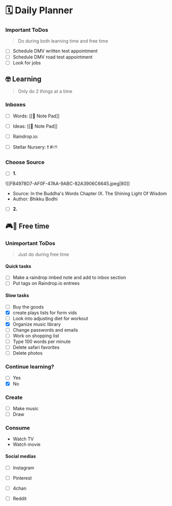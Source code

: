 # 🗓 Daily Planner

### Important ToDos

> Do during both learning time and free time

- [ ] Schedule DMV written test appointment 
- [ ] Schedule DMV road test appointment
- [ ] Look for jobs

## 🤓 Learning

> Only do 2 things at a time

### Inboxes

- [ ] Words:  [[📝 Note Pad]]
- [ ] Ideas: [[📝 Note Pad]]
- [ ] Raindrop.io:  
- [ ] Stellar Nursery: ❗️ #⛅️


### Choose Source

- [ ] **1.** 

![[FB4978D7-AF0F-47AA-9ABC-82A3906C6645.jpeg|80]]
- Source: In the Buddha's Words Chapter IX. The Shining Light Of Wisdom
- Author: Bhikku Bodhi

- [ ] **2.**

## 🎮🎨 Free time

### Unimportant ToDos

> Just do during free time

#### Quick tasks
- [ ] Make a raindrop imbed note and add to inbox section
- [ ] Put tags on Raindrop.io entrees 

#### Slow tasks
- [ ] Buy the goods
- [x] create plays lists for form vids
- [ ] Look into adjusting diet for workout
- [x] Organize music library 
- [ ] Change passwords and emails 
- [ ] Work on shopping list 
- [ ] Type 100 words per minute
- [ ] Delete safari favorites 
- [ ] Delete photos

### Continue learning?

- [ ] Yes
- [x] No

### Create

- [ ] Make music
- [ ] Draw

### Consume

- Watch TV 
- Watch movie 

#### Social medias 

- [ ] Instagram
- [ ] Pinterest
- [ ] 4chan
- [ ] Reddit

